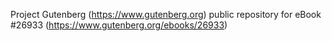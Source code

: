 Project Gutenberg (https://www.gutenberg.org) public repository for eBook #26933 (https://www.gutenberg.org/ebooks/26933)
